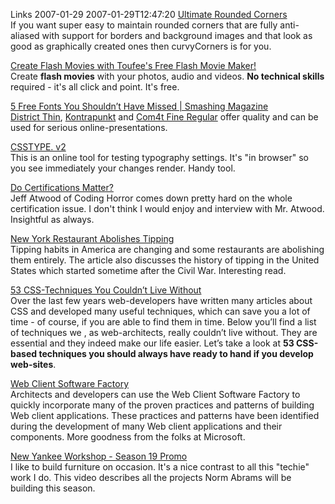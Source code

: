 Links 2007-01-29
2007-01-29T12:47:20
[Ultimate Rounded Corners](http://www.curvycorners.net/index.php)  
If you want super easy to maintain rounded corners that are fully anti-aliased with support for borders and background images and that look as good as graphically created ones then curvyCorners is for you.

[Create Flash Movies with Toufee's Free Flash Movie Maker!](http://www.toufee.com/)  
Create **flash movies** with your photos, audio and videos. **No technical skills** required - it's all click and point. It's free.

[5 Free Fonts You Shouldn’t Have Missed | Smashing Magazine](http://www.smashingmagazine.com/2007/01/19/7-freefonts-you-shouldnt-have-missed/)  
[District Thin](http://www.philsfonts.com/freefont.html), [Kontrapunkt](http://www.kontrapunkt.dk/news/ddprize_typeface_of_the_year_2004) and [Com4t Fine Regular](http://com4t-fff.seesaa.net/article/20901050.html) offer quality and can be used for serious online-presentations.

[CSSTYPE. v2](http://csstype.com/)  
This is an online tool for testing typography settings. It's "in browser" so you see immediately your changes render. Handy tool.

[Do Certifications Matter?](http://www.codinghorror.com/blog/archives/000771.html)  
Jeff Atwood of Coding Horror comes down pretty hard on the whole certification issue. I don't think I would enjoy and interview with Mr. Atwood. Insightful as always.

[New York Restaurant Abolishes Tipping](http://www.newyorker.com/talk/cdn/articles/050905ta_talk_surowiecki)  
Tipping habits in America are changing and some restaurants are abolishing them entirely. The article also discusses the history of tipping in the United States which started sometime after the Civil War. Interesting read.

[53 CSS-Techniques You Couldn’t Live Without](http://www.smashingmagazine.com/2007/01/19/53-css-techniques-you-couldnt-live-without/)  
Over the last few years web-developers have written many articles about CSS and developed many useful techniques, which can save you a lot of time - of course, if you are able to find them in time. Below you’ll find a list of techniques we , as web-architects, really couldn’t live without. They are essential and they indeed make our life easier. Let’s take a look at **53 CSS-based techniques you should always have ready to hand if you develop web-sites**.

[Web Client Software Factory](http://msdn2.microsoft.com/en-us/library/bb264518.aspx)  
Architects and developers can use the Web Client Software Factory to quickly incorporate many of the proven practices and patterns of building Web client applications. These practices and patterns have been identified during the development of many Web client applications and their components. More goodness from the folks at Microsoft.

[New Yankee Workshop - Season 19 Promo](http://www.newyankee.com/season19_promo.php)  
I like to build furniture on occasion. It's a nice contrast to all this "techie" work I do. This video describes all the projects Norm Abrams will be building this season.
